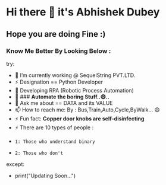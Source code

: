 # Hi there 👋 it's Abhishek Dubey 
## Hope you are doing Fine  :)

### Know Me Better By Looking Below :

try:
  - 🔭 I’m currently working @ SequelString PVT.LTD.
  - ⚡ Designation == Python Developer 
  - 🌱 Developing RPA (Robotic Process Automation)
  - 🤔 ### __Automate the boring Stuff..😄..__
  - 💬 Ask me about == DATA and its VALUE
  - 📫 How to reach me: By : Bus,Train,Auto,Cycle,ByWalk... 😄
  - ⚡ Fun fact: __Copper door knobs are self-disinfecting__
  - ⚡ There are 10 types of people :
  -     1: Those who understand binary
  -     2: Those who don't 

 except:
  - print("Updating Soon...") 
